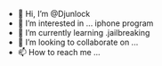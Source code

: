 - 👋 Hi, I’m @Djunlock
- 👀 I’m interested in ... iphone program
- 🌱 I’m currently learning .jailbreaking
- 💞️ I’m looking to collaborate on ...
- 📫 How to reach me ...

<!---
Djunlock/Djunlock is a ✨ special ✨ repository because its `README.md` (this file) appears on your GitHub profile.
You can click the Preview link to take a look at your changes.
--->
